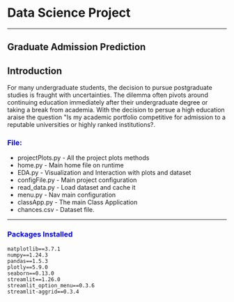 
# Data Science Project
___
## Graduate Admission Prediction
## Introduction
For many undergraduate students, the decision to pursue postgraduate studies is fraught with uncertainties. The dilemma often pivots around continuing education immediately after their undergraduate degree or taking a break from academia. With the decision to persue a high education araise the question "Is my academic portfolio competitive for admission to a reputable universities or highly ranked institutions?.
### <span style="color:blue">File:</span>

* projectPlots.py - All the project plots methods
* home.py - Main home file on runtime
* EDA.py - Visualization and Interaction with plots and dataset
* configFile.py - Main project configuration
* read_data.py - Load dataset and cache it
* menu.py - Nav main configuration
* classApp.py - The main  Class Application
* chances.csv - Dataset file.
---
### <span style="color:blue"> Packages Installed </span>
    matplotlib==3.7.1
    numpy==1.24.3
    pandas==1.5.3
    plotly==5.9.0
    seaborn==0.13.0
    streamlit==1.26.0
    streamlit_option_menu==0.3.6
    streamlit-aggrid==0.3.4


